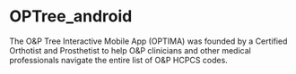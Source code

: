 # OPTree_android
The O&amp;P Tree Interactive Mobile App (OPTIMA) was founded by a Certified Orthotist and Prosthetist to help O&amp;P clinicians and other medical professionals navigate the entire list of O&amp;P HCPCS codes.
